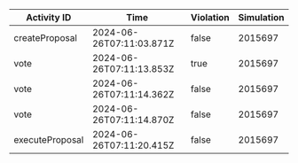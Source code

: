 | Activity ID | Time | Violation | Simulation |
| --- | --- | --- | --- |
| createProposal | 2024-06-26T07:11:03.871Z | false | 2015697 |
| vote | 2024-06-26T07:11:13.853Z | true | 2015697 |
| vote | 2024-06-26T07:11:14.362Z | false | 2015697 |
| vote | 2024-06-26T07:11:14.870Z | false | 2015697 |
| executeProposal | 2024-06-26T07:11:20.415Z | false | 2015697 |
